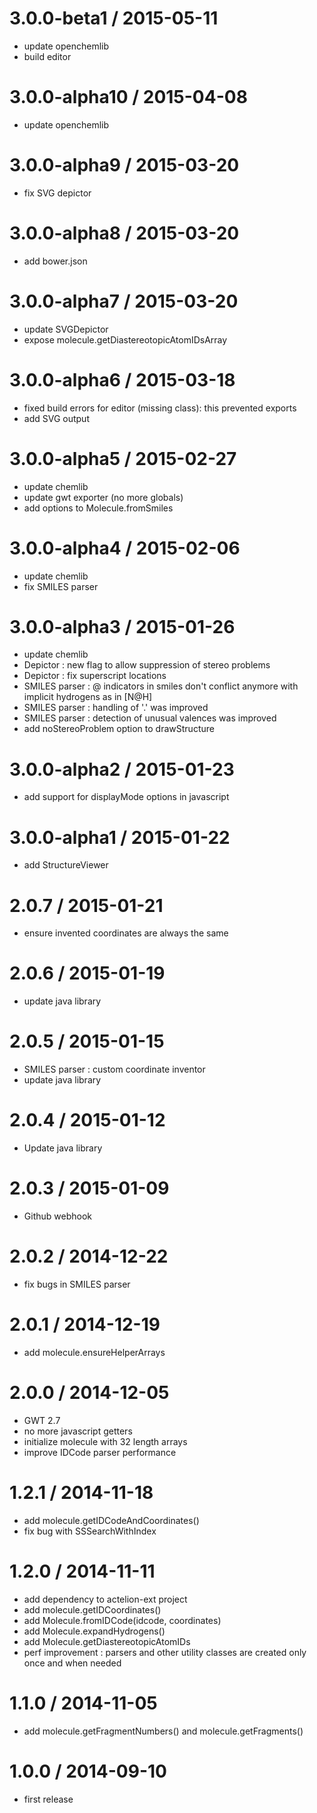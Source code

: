 3.0.0-beta1 / 2015-05-11
========================

* update openchemlib
* build editor

3.0.0-alpha10 / 2015-04-08
==========================

* update openchemlib

3.0.0-alpha9 / 2015-03-20
=========================

* fix SVG depictor

3.0.0-alpha8 / 2015-03-20
=========================

* add bower.json

3.0.0-alpha7 / 2015-03-20
=========================

* update SVGDepictor
* expose molecule.getDiastereotopicAtomIDsArray

3.0.0-alpha6 / 2015-03-18
=========================

* fixed build errors for editor (missing class): this prevented exports
* add SVG output

3.0.0-alpha5 / 2015-02-27
=========================

* update chemlib
* update gwt exporter (no more globals)
* add options to Molecule.fromSmiles

3.0.0-alpha4 / 2015-02-06
=========================

* update chemlib
 * fix SMILES parser

3.0.0-alpha3 / 2015-01-26
=========================

* update chemlib
 * Depictor : new flag to allow suppression of stereo problems
 * Depictor : fix superscript locations
 * SMILES parser : @ indicators in smiles don't conflict anymore with implicit hydrogens as in [N@H]
 * SMILES parser : handling of '.' was improved
 * SMILES parser : detection of unusual valences was improved
* add noStereoProblem option to drawStructure

3.0.0-alpha2 / 2015-01-23
=========================

* add support for displayMode options in javascript

3.0.0-alpha1 / 2015-01-22
=========================

* add StructureViewer

2.0.7 / 2015-01-21
==================

* ensure invented coordinates are always the same

2.0.6 / 2015-01-19
==================

* update java library

2.0.5 / 2015-01-15
==================

* SMILES parser : custom coordinate inventor
* update java library

2.0.4 / 2015-01-12
==================

* Update java library

2.0.3 / 2015-01-09
==================

* Github webhook

2.0.2 / 2014-12-22
==================

* fix bugs in SMILES parser

2.0.1 / 2014-12-19
==================

* add molecule.ensureHelperArrays

2.0.0 / 2014-12-05
==================

* GWT 2.7
* no more javascript getters
* initialize molecule with 32 length arrays
* improve IDCode parser performance

1.2.1 / 2014-11-18
==================

* add molecule.getIDCodeAndCoordinates()
* fix bug with SSSearchWithIndex

1.2.0 / 2014-11-11
==================

* add dependency to actelion-ext project
* add molecule.getIDCoordinates()
* add Molecule.fromIDCode(idcode, coordinates)
* add Molecule.expandHydrogens()
* add Molecule.getDiastereotopicAtomIDs
* perf improvement : parsers and other utility classes are created only once and when needed 

1.1.0 / 2014-11-05
==================

* add molecule.getFragmentNumbers() and molecule.getFragments()

1.0.0 / 2014-09-10
==================

* first release
